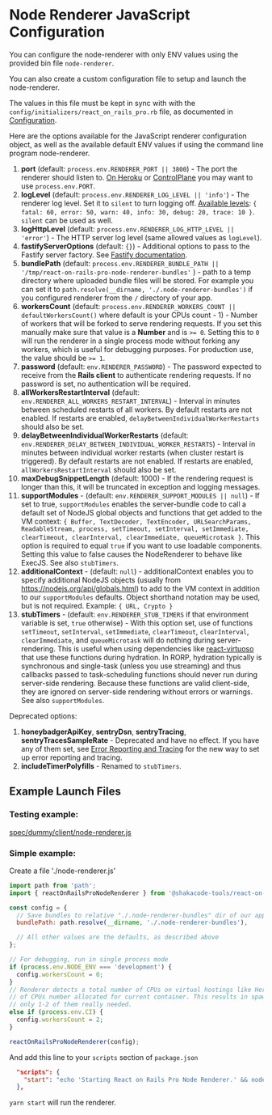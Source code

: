 # Node Renderer JavaScript Configuration

You can configure the node-renderer with only ENV values using the provided bin file `node-renderer`.

You can also create a custom configuration file to setup and launch the node-renderer.

The values in this file must be kept in sync with with the `config/initializers/react_on_rails_pro.rb` file, as documented in [Configuration](https://www.shakacode.com/react-on-rails-pro/docs/configuration/).

Here are the options available for the JavaScript renderer configuration object, as well as the available default ENV values if using the command line program node-renderer.

[//]: # (If you change text here, you may want to update comments in packages/node-renderer/src/shared/configBuilder.ts as well.)

1. **port** (default: `process.env.RENDERER_PORT || 3800`) - The port the renderer should listen to.
[On Heroku](https://devcenter.heroku.com/articles/dyno-startup-behavior#port-binding-of-web-dynos) or [ControlPlane](https://docs.controlplane.com/reference/workload/containers#port-variable) you may want to use `process.env.PORT`.
1. **logLevel** (default: `process.env.RENDERER_LOG_LEVEL || 'info'`) - The renderer log level. Set it to `silent` to turn logging off.
[Available levels](https://getpino.io/#/docs/api?id=levels): `{ fatal: 60, error: 50, warn: 40, info: 30, debug: 20, trace: 10 }`. `silent` can be used as well.
1. **logHttpLevel** (default: `process.env.RENDERER_LOG_HTTP_LEVEL || 'error'`) - The HTTP server log level (same allowed values as `logLevel`).
1. **fastifyServerOptions** (default: `{}`) - Additional options to pass to the Fastify server factory. See [Fastify documentation](https://fastify.dev/docs/latest/Reference/Server/#factory).
1. **bundlePath** (default: `process.env.RENDERER_BUNDLE_PATH || '/tmp/react-on-rails-pro-node-renderer-bundles'` ) - path to a temp directory where uploaded bundle files will be stored. For example you can set it to `path.resolve(__dirname, './.node-renderer-bundles')` if you configured renderer from the `/` directory of your app.
1. **workersCount** (default: `process.env.RENDERER_WORKERS_COUNT || defaultWorkersCount()` where default is your CPUs count - 1) - Number of workers that will be forked to serve rendering requests. If you set this manually make sure that value is a **Number** and is `>= 0`. Setting this to `0` will run the renderer in a single process mode without forking any workers, which is useful for debugging purposes. For production use, the value should be `>= 1`.
1. **password** (default: `env.RENDERER_PASSWORD`) - The password expected to receive from the **Rails client** to authenticate rendering requests.
If no password is set, no authentication will be required.
1. **allWorkersRestartInterval** (default: `env.RENDERER_ALL_WORKERS_RESTART_INTERVAL`) - Interval in minutes between scheduled restarts of all workers. By default restarts are not enabled. If restarts are enabled, `delayBetweenIndividualWorkerRestarts` should also be set.
1. **delayBetweenIndividualWorkerRestarts** (default: `env.RENDERER_DELAY_BETWEEN_INDIVIDUAL_WORKER_RESTARTS`) - Interval in minutes between individual worker restarts (when cluster restart is triggered). By default restarts are not enabled. If restarts are enabled, `allWorkersRestartInterval` should also be set.
1. **maxDebugSnippetLength** (default: 1000) - If the rendering request is longer than this, it will be truncated in exception and logging messages.
1. **supportModules** - (default: `env.RENDERER_SUPPORT_MODULES || null`) - If set to true, `supportModules` enables the server-bundle code to call a default set of NodeJS global objects and functions that get added to the VM context: 
`{ Buffer, TextDecoder, TextEncoder, URLSearchParams, ReadableStream, process, setTimeout, setInterval, setImmediate, clearTimeout, clearInterval, clearImmediate, queueMicrotask }`.
This option is required to equal `true` if you want to use loadable components.
Setting this value to false causes the NodeRenderer to behave like ExecJS.
See also `stubTimers`.
1. **additionalContext** - (default: `null`) - additionalContext enables you to specify additional NodeJS objects (usually from https://nodejs.org/api/globals.html) to add to the VM context in addition to our `supportModules` defaults. 
Object shorthand notation may be used, but is not required.
Example: `{ URL, Crypto }`
1. **stubTimers** - (default: `env.RENDERER_STUB_TIMERS` if that environment variable is set, `true` otherwise) - With this option set, use of functions `setTimeout`, `setInterval`, `setImmediate`, `clearTimeout`, `clearInterval`, `clearImmediate`, and `queueMicrotask` will do nothing during server-rendering. 
This is useful when using dependencies like [react-virtuoso](https://github.com/petyosi/react-virtuoso) that use these functions during hydration.
In RORP, hydration typically is synchronous and single-task (unless you use streaming) and thus callbacks passed to  task-scheduling functions should never run during server-side rendering.
Because these functions are valid client-side, they are ignored on server-side rendering without errors or warnings.
See also `supportModules`.

Deprecated options:

1. **honeybadgerApiKey**, **sentryDsn**, **sentryTracing**, **sentryTracesSampleRate** - Deprecated and have no effect. 
If you have any of them set, see [Error Reporting and Tracing](./error-reporting-and-tracing.md) for the new way to set up error reporting and tracing.
1. **includeTimerPolyfills** - Renamed to `stubTimers`.

## Example Launch Files

### Testing example:

[spec/dummy/client/node-renderer.js](https://github.com/shakacode/react_on_rails_pro/blob/master/spec/dummy/client/node-renderer.js)

### Simple example:

Create a file './node-renderer.js'
```js
import path from 'path';
import { reactOnRailsProNodeRenderer } from '@shakacode-tools/react-on-rails-pro-node-renderer';

const config = {
  // Save bundles to relative "./.node-renderer-bundles" dir of our app
  bundlePath: path.resolve(__dirname, './.node-renderer-bundles'),

  // All other values are the defaults, as described above
};

// For debugging, run in single process mode
if (process.env.NODE_ENV === 'development') {
  config.workersCount = 0;
}
// Renderer detects a total number of CPUs on virtual hostings like Heroku or CircleCI instead
// of CPUs number allocated for current container. This results in spawning many workers while
// only 1-2 of them really needed.
else if (process.env.CI) {
  config.workersCount = 2;
}

reactOnRailsProNodeRenderer(config);

```

And add this line to your `scripts` section of `package.json`

```json
  "scripts": {
    "start": "echo 'Starting React on Rails Pro Node Renderer.' && node ./node-renderer.js"
  },
```

`yarn start` will run the renderer.
